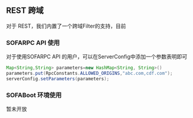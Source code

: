 
## REST 跨域

对于 REST，我们内置了一个跨域Filter的支持，目前


### SOFARPC API 使用

对于使用SOFARPC API 的用户，可以在ServerConfig中添加一个参数表明即可

```java
Map<String,String> parameters=new HashMap<String, String>()
parameters.put(RpcConstants.ALLOWED_ORIGINS,"abc.com,cdf.com");
serverConfig.setParameters(parameters);
```

### SOFABoot 环境使用

暂未开放
